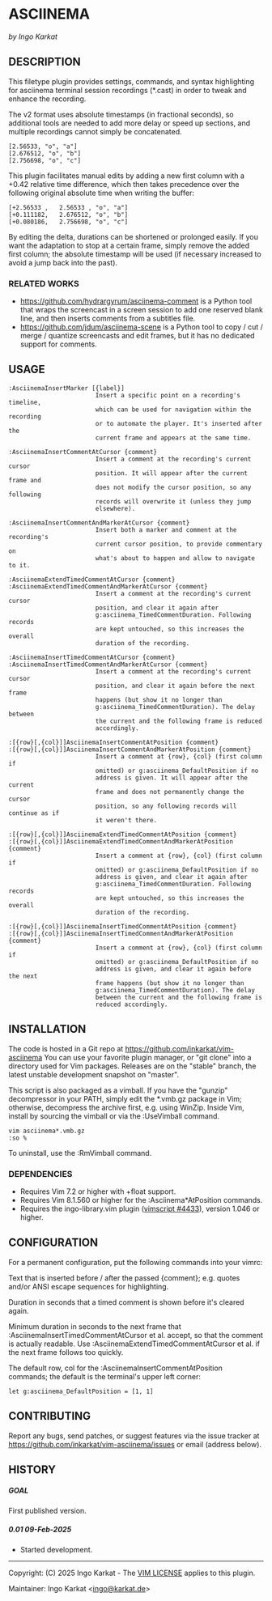 ASCIINEMA
===============================================================================
_by Ingo Karkat_

DESCRIPTION
------------------------------------------------------------------------------

This filetype plugin provides settings, commands, and syntax highlighting for
asciinema terminal session recordings (\*.cast) in order to tweak and enhance
the recording.

The v2 format uses absolute timestamps (in fractional seconds), so additional
tools are needed to add more delay or speed up sections, and multiple
recordings cannot simply be concatenated.
```
[2.56533, "o", "a"]
[2.676512, "o", "b"]
[2.756698, "o", "c"]
```
This plugin facilitates manual edits by adding a new first column with a +0.42
relative time difference, which then takes precedence over the following
original absolute time when writing the buffer:
```
[+2.56533 ,   2.56533 , "o", "a"]
[+0.111182,   2.676512, "o", "b"]
[+0.080186,   2.756698, "o", "c"]
```
By editing the delta, durations can be shortened or prolonged easily. If you
want the adaptation to stop at a certain frame, simply remove the added first
column; the absolute timestamp will be used (if necessary increased to avoid a
jump back into the past).

### RELATED WORKS

- https://github.com/hydrargyrum/asciinema-comment is a Python tool that wraps
  the screencast in a screen session to add one reserved blank line, and then
  inserts comments from a subtitles file.
- https://github.com/jdum/asciinema-scene is a Python tool to copy / cut /
  merge / quantize screencasts and edit frames, but it has no dedicated support
  for comments.

USAGE
------------------------------------------------------------------------------

    :AsciinemaInsertMarker [{label}]
                            Insert a specific point on a recording's timeline,
                            which can be used for navigation within the recording
                            or to automate the player. It's inserted after the
                            current frame and appears at the same time.

    :AsciinemaInsertCommentAtCursor {comment}
                            Insert a comment at the recording's current cursor
                            position. It will appear after the current frame and
                            does not modify the cursor position, so any following
                            records will overwrite it (unless they jump
                            elsewhere).

    :AsciinemaInsertCommentAndMarkerAtCursor {comment}
                            Insert both a marker and comment at the recording's
                            current cursor position, to provide commentary on
                            what's about to happen and allow to navigate to it.

    :AsciinemaExtendTimedCommentAtCursor {comment}
    :AsciinemaExtendTimedCommentAndMarkerAtCursor {comment}
                            Insert a comment at the recording's current cursor
                            position, and clear it again after
                            g:asciinema_TimedCommentDuration. Following records
                            are kept untouched, so this increases the overall
                            duration of the recording.

    :AsciinemaInsertTimedCommentAtCursor {comment}
    :AsciinemaInsertTimedCommentAndMarkerAtCursor {comment}
                            Insert a comment at the recording's current cursor
                            position, and clear it again before the next frame
                            happens (but show it no longer than
                            g:asciinema_TimedCommentDuration). The delay between
                            the current and the following frame is reduced
                            accordingly.

    :[{row}[,{col}]]AsciinemaInsertCommentAtPosition {comment}
    :[{row}[,{col}]]AsciinemaInsertCommentAndMarkerAtPosition {comment}
                            Insert a comment at {row}, {col} (first column if
                            omitted) or g:asciinema_DefaultPosition if no
                            address is given. It will appear after the current
                            frame and does not permanently change the cursor
                            position, so any following records will continue as if
                            it weren't there.

    :[{row}[,{col}]]AsciinemaExtendTimedCommentAtPosition {comment}
    :[{row}[,{col}]]AsciinemaExtendTimedCommentAndMarkerAtPosition {comment}
                            Insert a comment at {row}, {col} (first column if
                            omitted) or g:asciinema_DefaultPosition if no
                            address is given, and clear it again after
                            g:asciinema_TimedCommentDuration. Following records
                            are kept untouched, so this increases the overall
                            duration of the recording.

    :[{row}[,{col}]]AsciinemaInsertTimedCommentAtPosition {comment}
    :[{row}[,{col}]]AsciinemaInsertTimedCommentAndMarkerAtPosition {comment}
                            Insert a comment at {row}, {col} (first column if
                            omitted) or g:asciinema_DefaultPosition if no
                            address is given, and clear it again before the next
                            frame happens (but show it no longer than
                            g:asciinema_TimedCommentDuration). The delay
                            between the current and the following frame is
                            reduced accordingly.

INSTALLATION
------------------------------------------------------------------------------

The code is hosted in a Git repo at
    https://github.com/inkarkat/vim-asciinema
You can use your favorite plugin manager, or "git clone" into a directory used
for Vim packages. Releases are on the "stable" branch, the latest unstable
development snapshot on "master".

This script is also packaged as a vimball. If you have the "gunzip"
decompressor in your PATH, simply edit the \*.vmb.gz package in Vim; otherwise,
decompress the archive first, e.g. using WinZip. Inside Vim, install by
sourcing the vimball or via the :UseVimball command.

    vim asciinema*.vmb.gz
    :so %

To uninstall, use the :RmVimball command.

### DEPENDENCIES

- Requires Vim 7.2 or higher with +float support.
- Requires Vim 8.1.560 or higher for the :Asciinema\*AtPosition commands.
- Requires the ingo-library.vim plugin ([vimscript #4433](http://www.vim.org/scripts/script.php?script_id=4433)), version 1.046 or
  higher.

CONFIGURATION
------------------------------------------------------------------------------

For a permanent configuration, put the following commands into your vimrc:

Text that is inserted before / after the passed {comment}; e.g. quotes and/or
ANSI escape sequences for highlighting.

Duration in seconds that a timed comment is shown before it's cleared again.

Minimum duration in seconds to the next frame that
:AsciinemaInsertTimedCommentAtCursor et al. accept, so that the comment is
actually readable. Use :AsciinemaExtendTimedCommentAtCursor et al. if the
next frame follows too quickly.

The default row, col for the :AsciinemaInsertCommentAtPosition commands; the
default is the terminal's upper left corner:

    let g:asciinema_DefaultPosition = [1, 1]

CONTRIBUTING
------------------------------------------------------------------------------

Report any bugs, send patches, or suggest features via the issue tracker at
https://github.com/inkarkat/vim-asciinema/issues or email (address below).

HISTORY
------------------------------------------------------------------------------

##### GOAL
First published version.

##### 0.01    09-Feb-2025
- Started development.

------------------------------------------------------------------------------
Copyright: (C) 2025 Ingo Karkat -
The [VIM LICENSE](http://vimdoc.sourceforge.net/htmldoc/uganda.html#license) applies to this plugin.

Maintainer:     Ingo Karkat &lt;ingo@karkat.de&gt;
